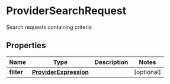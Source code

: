 

# ProviderSearchRequest

Search requests containing criteria

## Properties

| Name | Type | Description | Notes |
|------------ | ------------- | ------------- | -------------|
|**filter** | [**ProviderExpression**](ProviderExpression.md) |  |  [optional] |



